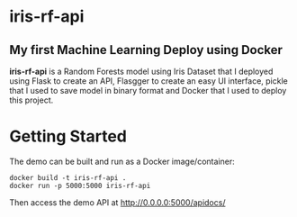 # iris-rf-api
## My first Machine Learning Deploy using Docker

**iris-rf-api** is a Random Forests model using Iris Dataset that I deployed using Flask to create an API, Flasgger to create an easy UI interface, pickle that I used to save model in binary format and Docker that I used to deploy this project.

# Getting Started
The demo can be built and run as a Docker image/container:
```
docker build -t iris-rf-api .
docker run -p 5000:5000 iris-rf-api
``` 
Then access the demo API at http://0.0.0.0:5000/apidocs/

